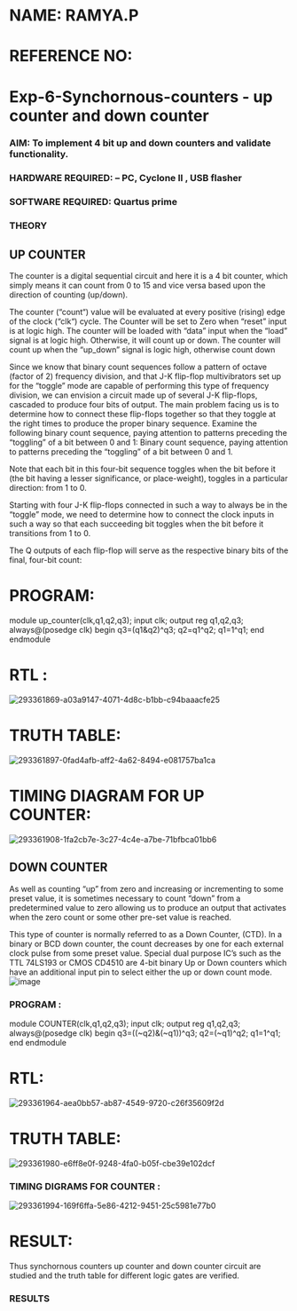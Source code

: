 #  NAME: RAMYA.P
# REFERENCE NO:

# Exp-6-Synchornous-counters - up counter and down counter 
### AIM: To implement 4 bit up and down counters and validate  functionality.
### HARDWARE REQUIRED:  – PC, Cyclone II , USB flasher
### SOFTWARE REQUIRED:   Quartus prime
### THEORY 

## UP COUNTER 
The counter is a digital sequential circuit and here it is a 4 bit counter, which simply means it can count from 0 to 15 and vice versa based upon the direction of counting (up/down). 

The counter (“count“) value will be evaluated at every positive (rising) edge of the clock (“clk“) cycle.
The Counter will be set to Zero when “reset” input is at logic high.
The counter will be loaded with “data” input when the “load” signal is at logic high. Otherwise, it will count up or down.
The counter will count up when the “up_down” signal is logic high, otherwise count down

Since we know that binary count sequences follow a pattern of octave (factor of 2) frequency division, and that J-K flip-flop multivibrators set up for the “toggle” mode are capable of performing this type of frequency division, we can envision a circuit made up of several J-K flip-flops, cascaded to produce four bits of output.
The main problem facing us is to determine how to connect these flip-flops together so that they toggle at the right times to produce the proper binary sequence.
Examine the following binary count sequence, paying attention to patterns preceding the “toggling” of a bit between 0 and 1:
Binary count sequence, paying attention to patterns preceding the “toggling” of a bit between 0 and 1.

Note that each bit in this four-bit sequence toggles when the bit before it (the bit having a lesser significance, or place-weight), toggles in a particular direction: from 1 to 0.



 
 

Starting with four J-K flip-flops connected in such a way to always be in the “toggle” mode, we need to determine how to connect the clock inputs in such a way so that each succeeding bit toggles when the bit before it transitions from 1 to 0.

The Q outputs of each flip-flop will serve as the respective binary bits of the final, four-bit count:

 
 

# PROGRAM:
module up_counter(clk,q1,q2,q3);
input clk;
output reg q1,q2,q3;
always@(posedge clk)
begin
q3=(q1&q2)^q3;
q2=q1^q2;
q1=1^q1;
end 
endmodule

# RTL :

![293361869-a03a9147-4071-4d8c-b1bb-c94baaacfe25](https://github.com/23014107/Exp-7-Synchornous-counters-/assets/151625620/b9a6db5e-24a6-40eb-8c1a-e2b23f8963fe)

# TRUTH TABLE:
![293361897-0fad4afb-aff2-4a62-8494-e081757ba1ca](https://github.com/23014107/Exp-7-Synchornous-counters-/assets/151625620/86a7909c-9e07-4c70-9b5e-b0d6e021a91f)

# TIMING DIAGRAM FOR UP COUNTER:

![293361908-1fa2cb7e-3c27-4c4e-a7be-71bfbca01bb6](https://github.com/23014107/Exp-7-Synchornous-counters-/assets/151625620/4fa05d89-c38b-4b7d-856e-8a0e7d5d68a1)


## DOWN COUNTER 

As well as counting “up” from zero and increasing or incrementing to some preset value, it is sometimes necessary to count “down” from a predetermined value to zero allowing us to produce an output that activates when the zero count or some other pre-set value is reached.

This type of counter is normally referred to as a Down Counter, (CTD). In a binary or BCD down counter, the count decreases by one for each external clock pulse from some preset value. Special dual purpose IC’s such as the TTL 74LS193 or CMOS CD4510 are 4-bit binary Up or Down counters which have an additional input pin to select either the up or down count mode.
![image](https://user-images.githubusercontent.com/36288975/169644844-1a14e123-7228-4ed8-81a9-eb937dff4ac8.png)




### PROGRAM :
module COUNTER(clk,q1,q2,q3);
input clk;
output reg q1,q2,q3;
always@(posedge clk)
begin
q3=((~q2)&(~q1))^q3;
q2=(~q1)^q2;
q1=1^q1;
end
endmodule

# RTL:

![293361964-aea0bb57-ab87-4549-9720-c26f35609f2d](https://github.com/23014107/Exp-7-Synchornous-counters-/assets/151625620/7fdcf39d-08b3-4055-bbac-77c31e1bda85)


# TRUTH TABLE:

![293361980-e6ff8e0f-9248-4fa0-b05f-cbe39e102dcf](https://github.com/23014107/Exp-7-Synchornous-counters-/assets/151625620/d9741b45-499f-408f-801f-5bc9be02c720)









### TIMING DIGRAMS FOR COUNTER  :



![293361994-169f6ffa-5e86-4212-9451-25c5981e77b0](https://github.com/23014107/Exp-7-Synchornous-counters-/assets/151625620/09ac27fc-cea9-429c-bd24-a89628ea165a)


# RESULT:
Thus synchornous counters up counter and down counter circuit are studied and the truth table for different logic gates are verified.





### RESULTS 
